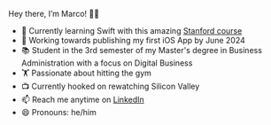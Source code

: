 Hey there, I’m Marco! 👋🏽

- 🌱 Currently learning Swift with this amazing [Stanford course](https://cs193p.sites.stanford.edu/2023)
- 🔭 Working towards publishing my first iOS App by June 2024
- 📚 Student in the 3rd semester of my Master's degree in Business Administration with a focus on Digital Business
- 🏋️ Passionate about hitting the gym
- 📺 Currently hooked on rewatching Silicon Valley
- 📫 Reach me anytime on [LinkedIn](https://www.linkedin.com/in/marcobrembs)
- 😄 Pronouns: he/him
